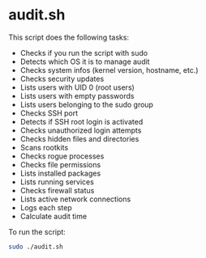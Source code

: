 # audit.sh

This script does the following tasks:  
- Checks if you run the script with sudo
- Detects which OS it is to manage audit
- Checks system infos (kernel version, hostname, etc.)
- Checks security updates
- Lists users with UID 0 (root users)
- Lists users with empty passwords
- Lists users belonging to the sudo group
- Checks SSH port
- Detects if SSH root login is activated
- Checks unauthorized login attempts
- Checks hidden files and directories
- Scans rootkits
- Checks rogue processes
- Checks file permissions
- Lists installed packages
- Lists running services
- Checks firewall status
- Lists active network connections
- Logs each step  
- Calculate audit time  

To run the script:
```bash
sudo ./audit.sh
```